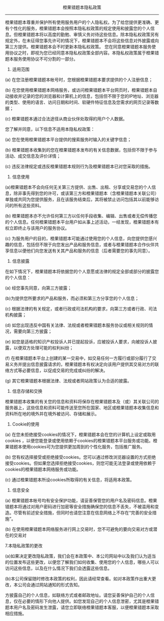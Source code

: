 <center>橙果错题本隐私政策</center>

----

橙果错题本尊重并保护所有使用服务用户的个人隐私权。为了给您提供更准确、更有个性化的服务，橙果错题本会按照本隐私权政策的规定使用和披露您的个人信息。但橙果错题本将以高度的勤勉、审慎义务对待这些信息。除本隐私权政策另有规定外，在未征得您事先许可的情况下，橙果错题本不会将这些信息对外披露或向第三方提供。橙果错题本会不时更新本隐私权政策。 您在同意橙果错题本服务使用协议之时，即视为您已经同意本隐私权政策全部内容。本隐私权政策属于橙果错题本服务使用协议不可分割的一部分。

1. 适用范围

(a) 在您注册橙果错题本帐号时，您根据橙果错题本要求提供的个人注册信息；

(b) 在您使用橙果错题本网络服务，或访问橙果错题本平台网页时，橙果错题本自动接收并记录的您的浏览器和计算机上的信息，包括但不限于您的IP地址、浏览器的类型、使用的语言、访问日期和时间、软硬件特征信息及您需求的网页记录等数据；

(c) 橙果错题本通过合法途径从商业伙伴处取得的用户个人数据。

您了解并同意，以下信息不适用本隐私权政策：

(a) 您在使用橙果错题本平台提供的搜索服务时输入的关键字信息；

(b) 橙果错题本收集到的您在橙果错题本发布的有关信息数据，包括但不限于参与活动、成交信息及评价详情；

(c) 违反法律规定或违反橙果错题本规则行为及橙果错题本已对您采取的措施。

1. 信息使用

(a)橙果错题本不会向任何无关第三方提供、出售、出租、分享或交易您的个人信息，除非事先得到您的许可，或该第三方和橙果错题本（含橙果错题本关联公司）单独或共同为您提供服务，且在该服务结束后，其将被禁止访问包括其以前能够访问的所有这些资料。

(b) 橙果错题本亦不允许任何第三方以任何手段收集、编辑、出售或者无偿传播您的个人信息。任何橙果错题本平台用户如从事上述活动，一经发现，橙果错题本有权立即终止与该用户的服务协议。

(c) 为服务用户的目的，橙果错题本可能通过使用您的个人信息，向您提供您感兴趣的信息，包括但不限于向您发出产品和服务信息，或者与橙果错题本合作伙伴共享信息以便他们向您发送有关其产品和服务的信息（后者需要您的事先同意）。

1. 信息披露

在如下情况下，橙果错题本将依据您的个人意愿或法律的规定全部或部分的披露您的个人信息：

(a) 经您事先同意，向第三方披露；

(b)为提供您所要求的产品和服务，而必须和第三方分享您的个人信息；

(c) 根据法律的有关规定，或者行政或司法机构的要求，向第三方或者行政、司法机构披露；

(d) 如您出现违反中国有关法律、法规或者橙果错题本服务协议或相关规则的情况，需要向第三方披露；

(e) 如您是适格的知识产权投诉人并已提起投诉，应被投诉人要求，向被投诉人披露，以便双方处理可能的权利纠纷；

(f) 在橙果错题本平台上创建的某一交易中，如交易任何一方履行或部分履行了交易义务并提出信息披露请求的，橙果错题本有权决定向该用户提供其交易对方的联络方式等必要信息，以促成交易的完成或纠纷的解决。

(g) 其它橙果错题本根据法律、法规或者网站政策认为合适的披露。

1. 信息存储和交换

橙果错题本收集的有关您的信息和资料将保存在橙果错题本及（或）其关联公司的服务器上，这些信息和资料可能传送至您所在国家、地区或橙果错题本收集信息和资料所在地的境外并在境外被访问、存储和展示。

1. Cookie的使用

(a) 在您未拒绝接受cookies的情况下，橙果错题本会在您的计算机上设定或取用cookies ，以便您能登录或使用依赖于cookies的橙果错题本平台服务或功能。橙果错题本使用cookies可为您提供更加周到的个性化服务，包括推广服务。

(b) 您有权选择接受或拒绝接受cookies。您可以通过修改浏览器设置的方式拒绝接受cookies。但如果您选择拒绝接受cookies，则您可能无法登录或使用依赖于cookies的橙果错题本网络服务或功能。

(c) 通过橙果错题本所设cookies所取得的有关信息，将适用本政策。

1. 信息安全

(a) 橙果错题本帐号均有安全保护功能，请妥善保管您的用户名及密码信息。橙果错题本将通过对用户密码进行加密等安全措施确保您的信息不丢失，不被滥用和变造。尽管有前述安全措施，但同时也请您注意在信息网络上不存在“完善的安全措施”。

(b) 在使用橙果错题本网络服务进行网上交易时，您不可避免的要向交易对方或潜在的交易对

7.本隐私政策的更改

(a)如果决定更改隐私政策，我们会在本政策中、本公司网站中以及我们认为适当的位置发布这些更改，以便您了解我们如何收集、使用您的个人信息，哪些人可以访问这些信息，以及在什么情况下我们会透露这些信息。

(b)本公司保留随时修改本政策的权利，因此请经常查看。如对本政策作出重大更改，本公司会通过网站通知的形式告知。

方披露自己的个人信息，如联络方式或者邮政地址。请您妥善保护自己的个人信息，仅在必要的情形下向他人提供。如您发现自己的个人信息泄密，尤其是橙果错题本用户名及密码发生泄露，请您立即联络橙果错题本客服，以便橙果错题本采取相应措施。